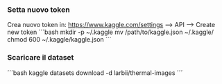 ### Setta nuovo token 
Crea nuovo token in: https://www.kaggle.com/settings --> API --> Create new token
´´´bash
mkdir -p ~/.kaggle
mv /path/to/kaggle.json ~/.kaggle/
chmod 600 ~/.kaggle/kaggle.json
´´´
### Scaricare il dataset
´´´bash
kaggle datasets download -d larbii/thermal-images
´´´
